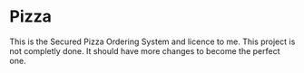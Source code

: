 # Pizza
This is the Secured Pizza Ordering System and licence to me. This project is not completly done. It should have more changes to become the perfect one.
